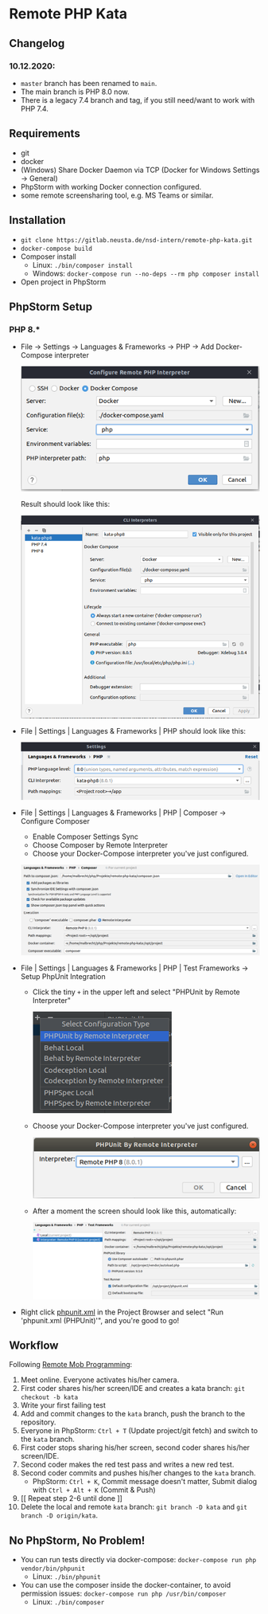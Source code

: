# Remote PHP Kata

## Changelog

### 10.12.2020:

* `master` branch has been renamed to `main`. 
* The main branch is PHP 8.0 now. 
* There is a legacy 7.4 branch and tag, if you still need/want to work with PHP 7.4.

## Requirements

* git
* docker
* (Windows) Share Docker Daemon via TCP (Docker for Windows Settings -> General)
* PhpStorm with working Docker connection configured.
* some remote screensharing tool, e.g. MS Teams or similar.

## Installation

* `git clone https://gitlab.neusta.de/nsd-intern/remote-php-kata.git`
* `docker-compose build`
* Composer install
  * Linux: `./bin/composer install`
  * Windows: `docker-compose run --no-deps --rm php composer install`
* Open project in PhpStorm

## PhpStorm Setup

### PHP 8.*  

* File -> Settings -> Languages & Frameworks -> PHP -> Add Docker-Compose interpreter

  ![File - Settings - Languages & Frameworks - PHP](.manual/remote-interpreter-docker-compose.png)
  
  Result should look like this:
  
  ![PHP 8 Docker-Compose interpreter](.manual/interpreter-v8-full.png)

* File | Settings | Languages & Frameworks | PHP should look like this:
  
  ![Correct Interpreter Settings](.manual/interpreter-correct-v8.png)
  
* File | Settings | Languages & Frameworks | PHP | Composer -> Configure Composer  
  * Enable Composer Settings Sync
  * Choose Composer by Remote Interpreter
  * Choose your Docker-Compose interpreter you've just configured.
  
  ![Composer Settings](.manual/composer-settings-v8.png)
  
* File | Settings | Languages & Frameworks | PHP | Test Frameworks -> Setup PhpUnit Integration
  * Click the tiny `+` in the upper left and select "PHPUnit by Remote Interpreter"
    
    ![PHPUnit Remote Interpreter](.manual/phpunit-remote-interpreter.png)

  * Choose your Docker-Compose interpreter you've just configured.
    
    ![Choose PHPUnit Remote interpreter](.manual/phpunit-interpreter-selection-v8.png)
  
  * After a moment the screen should look like this, automatically:
    
    ![PhpUnit Integration correct](.manual/phpunit-correct-v8.png)
  
* Right click [phpunit.xml](./phpunit.xml) in the Project Browser and select "Run 'phpunit.xml (PHPUnit)'", and you're good to go! 
  
## Workflow

Following [Remote Mob Programming](https://www.remotemobprogramming.org/#git-handover):

1. Meet online. Everyone activates his/her camera.
2. First coder shares his/her screen/IDE and creates a kata branch: `git checkout -b kata`
3. Write your first failing test
4. Add and commit changes to the `kata` branch, push the branch to the repository.
5. Everyone in PhpStorm: `Ctrl + T` (Update project/git fetch) and switch to the `kata` branch.
6. First coder stops sharing his/her screen, second coder shares his/her screen/IDE.
7. Second coder makes the red test pass and writes a new red test.
8. Second coder commits and pushes his/her changes to the `kata` branch. 
   * PhpStorm: `Ctrl + K`, Commit message doesn't matter, Submit dialog with `Ctrl + Alt + K` (Commit & Push)
9. \[\[ Repeat step 2-6 until done \]\]
10. Delete the local and remote `kata` branch: `git branch -D kata` and `git branch -D origin/kata`.

## No PhpStorm, No Problem!

* You can run tests directly via docker-compose: `docker-compose run php vendor/bin/phpunit`
   * Linux: `./bin/phpunit`
* You can use the composer inside the docker-container, to avoid permission issues: `docker-compose run php /usr/bin/composer`
   * Linux:  `./bin/composer`
